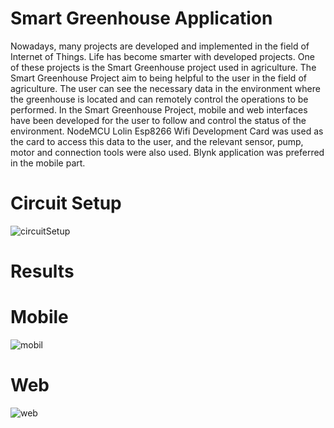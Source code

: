 # Smart Greenhouse Application
Nowadays, many projects are developed and implemented in the field of Internet of Things. Life has become smarter with developed projects. One of these projects is the Smart Greenhouse project used in agriculture. The Smart Greenhouse Project aim to being helpful to the user in the field of agriculture. The user can see the necessary data in the environment where the greenhouse is located and can remotely control the operations to be performed. In the Smart Greenhouse Project, mobile and web interfaces have been developed for the user to follow and control the status of the environment. NodeMCU Lolin Esp8266 Wifi Development Card was used as the card to access this data to the user, and the relevant sensor, pump, motor and connection tools were also used. Blynk application was preferred in the mobile part.

# Circuit Setup

![circuitSetup](https://user-images.githubusercontent.com/28812496/108746485-6f968880-754d-11eb-87c1-9dd951bf1d4c.png)

# Results

# Mobile

![mobil](https://user-images.githubusercontent.com/28812496/108747721-d4061780-754e-11eb-8614-cefb85cc0596.jpg)

# Web

![web](https://user-images.githubusercontent.com/28812496/108747769-e08a7000-754e-11eb-9934-04e21bd0d676.jpg)
